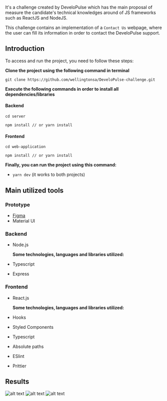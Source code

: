 It's a challenge created by DeveloPulse which has the main proposal of measure the candidate's technical knowledges around of JS frameworks such as ReactJS and NodeJS.

This challenge contains an implementation of a `Contact Us` webpage, where the user can fill its information in order to contact the DeveloPulse support.

## Introduction


To access and run the project, you need to follow these steps:

**Clone the project using the following command in terminal**
```
git clone https://github.com/wellingtonsa/DeveloPulse-challenge.git
```
**Execute the following commands in order to install all dependencies/libraries**

#### Backend

```
cd server

npm install // or yarn install
```

#### Frontend

```
cd web-application

npm install // or yarn install
```

  **Finally, you can run the project using this command:**
  - ``` yarn dev ``` (it works to both projects)

## Main utilized tools

### Prototype

- [Figma](https://www.figma.com/file/buNNphLQI2NavxuPmmO9CL/DeveloPulse-Challenge?node-id=0%3A1)
- Material UI


### Backend

- Node.js  
  
  **Some technologies, languages and libraries utilized:**

- Typescript
- Express
  

### Frontend

- React.js  
  
  **Some technologies, languages and libraries utilized:**

- Hooks
- Styled Components
- Typescript
- Absolute paths
- ESlint
- Prittier

## Results

![alt text](https://imgur.com/KDA7D0Q.png "Default Page")
![alt text](https://imgur.com/orFeNHU.png "Unsuccessful submit")
![alt text](https://imgur.com/cgiOzSn.png "Successful submit")
